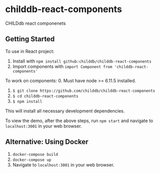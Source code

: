# childdb-react-components
CHILDdb react componenets

## Getting Started
To use in React project:
1. Install with ```npm install github:childdb/childdb-react-components```
2. Import components with ```import Component from 'childdb-react-components'```

To work on components:
0. Must have node >= 6.11.5 installed.
1. ```$ git clone https://github.com/childdb/childdb-react-components```
2. ```$ cd childdb-react-components```
3. ```$ npm install```

This will install all necessary development dependencies.

To view the demo, after the above steps, run ```npm start``` and navigate to ```localhost:3001``` in your web browser.



## Alternative: Using Docker
1. ```docker-compose build```
2. ```docker-compose up```
3. Navigate to ```localhost:3001``` in your web browser.


